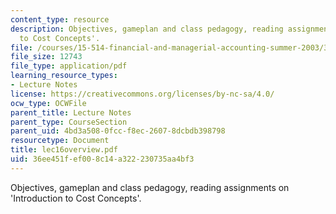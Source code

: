 ```yaml
---
content_type: resource
description: Objectives, gameplan and class pedagogy, reading assignments on 'Introduction
  to Cost Concepts'.
file: /courses/15-514-financial-and-managerial-accounting-summer-2003/36ee451fef008c14a322230735aa4bf3_lec16overview.pdf
file_size: 12743
file_type: application/pdf
learning_resource_types:
- Lecture Notes
license: https://creativecommons.org/licenses/by-nc-sa/4.0/
ocw_type: OCWFile
parent_title: Lecture Notes
parent_type: CourseSection
parent_uid: 4bd3a508-0fcc-f8ec-2607-8dcbdb398798
resourcetype: Document
title: lec16overview.pdf
uid: 36ee451f-ef00-8c14-a322-230735aa4bf3
---
```

Objectives, gameplan and class pedagogy, reading assignments on 'Introduction to Cost Concepts'.